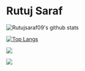 # Rutuj Saraf


![Rutujsaraf09's github stats](https://github-readme-stats.vercel.app/api?username=Rutujsaraf09&theme=midnight-purple&show_icons=true&hide_border=true)

[![Top Langs](https://github-readme-stats.vercel.app/api/top-langs/?username=Rutujsaraf09&langs_count=8&theme=midnight-purple&hide_border=true&layout=compact)](https://github.com/anuraghazra/github-readme-stats)

![](https://img.shields.io/badge/OS-Windows-informational?style=for-the-badge&logo=windows&logoColor=white&color=blueviolet)

![](https://img.shields.io/badge/Favourite_Coding_Language-JAVASCRIPT-informational?style=for-the-badge&logo=gnu-bash&logoColor=white&color=blueviolet)
